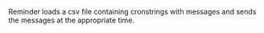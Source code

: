 Reminder loads a csv file containing cronstrings with messages and sends the messages at the appropriate time.

